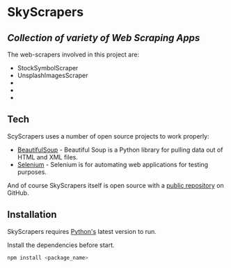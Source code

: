 # SkyScrapers

## _Collection of variety of Web Scraping Apps_

The web-scrapers involved in this project are:

- StockSymbolScraper
- UnsplashImagesScraper
-
-
-

## Tech

ScyScrapers uses a number of open source projects to work properly:

- [BeautifulSoup] - Beautiful Soup is a Python library for pulling data out of HTML and XML files.
- [Selenium] - Selenium is for automating web applications for testing purposes.

And of course SkyScrapers itself is open source with a [public repository][dill]
on GitHub.

## Installation

SkyScrapers requires [Python's] latest version to run.

Install the dependencies before start.

```sh
npm install <package_name>
```

[//]: # "These are reference links used in the body of this note and get stripped out when the markdown processor does its job. There is no need to format nicely because it shouldn't be seen."
[beautifulsoup]: https://beautiful-soup-4.readthedocs.io/en/latest/#
[dill]: https://github.com/pbplop29/SkyScrapers
[selenium]: https://www.selenium.dev/
[python's]: https://www.python.org/
